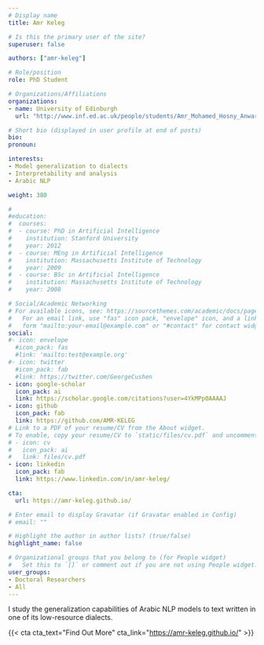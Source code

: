 ```yaml
---
# Display name
title: Amr Keleg		

# Is this the primary user of the site?
superuser: false

authors: ["amr-keleg"]

# Role/position
role: PhD Student

# Organizations/Affiliations
organizations:
- name: University of Edinburgh
  url: "http://www.inf.ed.ac.uk/people/students/Amr_Mohamed_Hosny_Anwar_Keleg.html"

# Short bio (displayed in user profile at end of posts)
bio: 
pronoun: 

interests: 
- Model generalization to dialects
- Interpretability and analysis
- Arabic NLP

weight: 380

#
#education:
#  courses:
#  - course: PhD in Artificial Intelligence
#    institution: Stanford University
#    year: 2012
#  - course: MEng in Artificial Intelligence
#    institution: Massachusetts Institute of Technology
#    year: 2009
#  - course: BSc in Artificial Intelligence
#    institution: Massachusetts Institute of Technology
#    year: 2008

# Social/Academic Networking
# For available icons, see: https://sourcethemes.com/academic/docs/page-builder/#icons
#   For an email link, use "fas" icon pack, "envelope" icon, and a link in the
#   form "mailto:your-email@example.com" or "#contact" for contact widget.
social:
#- icon: envelope
  #icon_pack: fas
  #link: 'mailto:test@example.org'
#- icon: twitter
  #icon_pack: fab
  #link: https://twitter.com/GeorgeCushen
- icon: google-scholar
  icon_pack: ai
  link: https://scholar.google.com/citations?user=4YkMPp0AAAAJ
- icon: github
  icon_pack: fab
  link: https://github.com/AMR-KELEG
# Link to a PDF of your resume/CV from the About widget.
# To enable, copy your resume/CV to `static/files/cv.pdf` and uncomment the lines below.
# - icon: cv
#   icon_pack: ai
#   link: files/cv.pdf
- icon: linkedin
  icon_pack: fab
  link: https://www.linkedin.com/in/amr-keleg/

cta:
  url: https://amr-keleg.github.io/

# Enter email to display Gravatar (if Gravatar enabled in Config)
# email: ""

# Highlight the author in author lists? (true/false)
highlight_name: false

# Organizational groups that you belong to (for People widget)
#   Set this to `[]` or comment out if you are not using People widget.
user_groups:
- Doctoral Researchers 
- All 
---
```


I study the generalization capabilities of Arabic NLP models to text written in one of its low-resource dialects. 				

{{< cta cta_text="Find Out More" cta_link="https://amr-keleg.github.io/" >}}